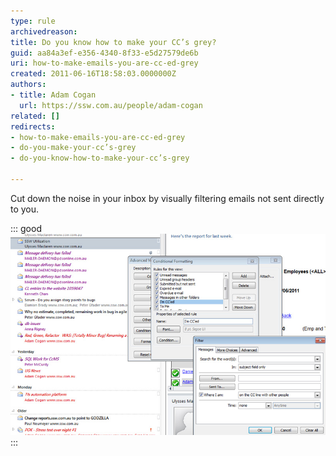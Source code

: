 ```yaml
---
type: rule
archivedreason: 
title: Do you know how to make your CC’s grey?
guid: aa84a3ef-e356-4340-8f33-e5d27579de6b
uri: how-to-make-emails-you-are-cc-ed-grey
created: 2011-06-16T18:58:03.0000000Z
authors:
- title: Adam Cogan
  url: https://ssw.com.au/people/adam-cogan
related: []
redirects:
- how-to-make-emails-you-are-cc-ed-grey
- do-you-make-your-cc’s-grey
- do-you-know-how-to-make-your-cc’s-grey

---
```


Cut down the noise in your inbox by visually filtering emails not sent directly to you.

<!--endintro-->


::: good  
![Figure: Good Example - Cut down the noise in your inbox by visually filtering emails not sent directly to you](MakeCCGrey.jpg)  
:::
